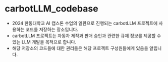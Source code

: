 # carbotLLM_codebase

- 2024 한동대학교 AI 캡스톤 수업의 일환으로 진행되는 carbotLLM 프로젝트에 사용하는 코드를 저장하는 장소입니다.
- carbotLLM 프로젝트는 자동차 제작과 판매 승인과 관련한 규제 정보를 제공할 수 있는 LLM 개발을 목적으로 합니다.
- 해당 저장소의 코드들에 대한 권리들은 해당 프로젝트 구성원들에게 있음을 알립니다.
